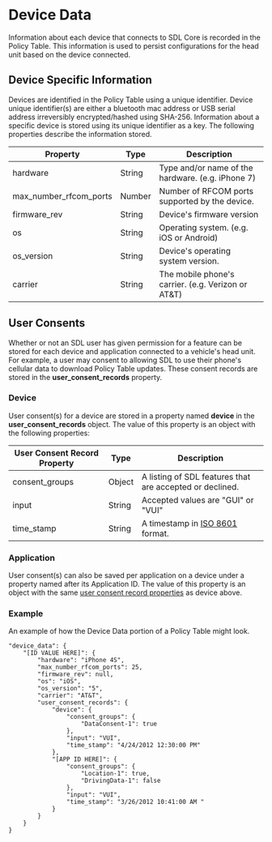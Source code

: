# Device Data
Information about each device that connects to SDL Core is recorded in the Policy Table.  This information is used to persist configurations for the head unit based on the device connected.

## Device Specific Information
Devices are identified in the Policy Table using a unique identifier.  Device unique identifier(s) are either a bluetooth mac address or USB serial address irreversibly encrypted/hashed using SHA-256.  Information about a specific device is stored using its unique identifier as a key.  The following properties describe the information stored.

| Property | Type | Description |
| -------- | ---- | ----------- |
| hardware | String | Type and/or name of the hardware. (e.g. iPhone 7) |
| max_number_rfcom_ports | Number | Number of RFCOM ports supported by the device. |
| firmware_rev | String | Device's firmware version |
| os | String | Operating system. (e.g. iOS or Android) |
| os_version | String | Device's operating system version. |
| carrier | String | The mobile phone's carrier. (e.g. Verizon or AT&T) |


## User Consents
Whether or not an SDL user has given permission for a feature can be stored for each device and application connected to a vehicle's head unit.  For example, a user may consent to allowing SDL to use their phone's cellular data to download Policy Table updates.  These consent records are stored in the **user_consent_records** property.

### Device
User consent(s) for a device are stored in a property named **device** in the **user_consent_records** object.  The value of this property is an object with the following properties:

<a name="User-Consent-Record-Properties"></a>

| User Consent Record Property | Type | Description |
| -------- | ---- | ----------- |
| consent_groups | Object | A listing of SDL features that are accepted or declined. |
| input | String | Accepted values are "GUI" or "VUI" |
| time_stamp | String | A timestamp in <a href="http://en.wikipedia.org/wiki/ISO_8601" target="_blank">ISO 8601</a> format. |

### Application
User consent(s) can also be saved per application on a device under a property named after its Application ID.  The value of this property is an object with the same [user consent record properties](#User-Consent-Record-Properties) as device above.

### Example
An example of how the Device Data portion of a Policy Table might look.

    "device_data": {
        "[ID VALUE HERE]": {
            "hardware": "iPhone 4S",
            "max_number_rfcom_ports": 25,
            "firmware_rev": null,
            "os": "iOS",
            "os_version": "5",
            "carrier": "AT&T",
            "user_consent_records": {
                "device": {
                    "consent_groups": {
                        "DataConsent-1": true
                    },
                    "input": "VUI",
                    "time_stamp": "4/24/2012 12:30:00 PM"
                },
                "[APP ID HERE]": {
                    "consent_groups": {
                        "Location-1": true,
                        "DrivingData-1": false
                    },
                    "input": "VUI",
                    "time_stamp": "3/26/2012 10:41:00 AM "
                }
            }
        }
    }